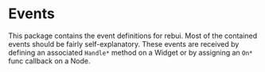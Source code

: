 # Events

This package contains the event definitions for rebui. Most of the contained events should be fairly self-explanatory. These events are received by defining an associated `Handle*` method on a Widget or by assigning an `On*` func callback on a Node.
